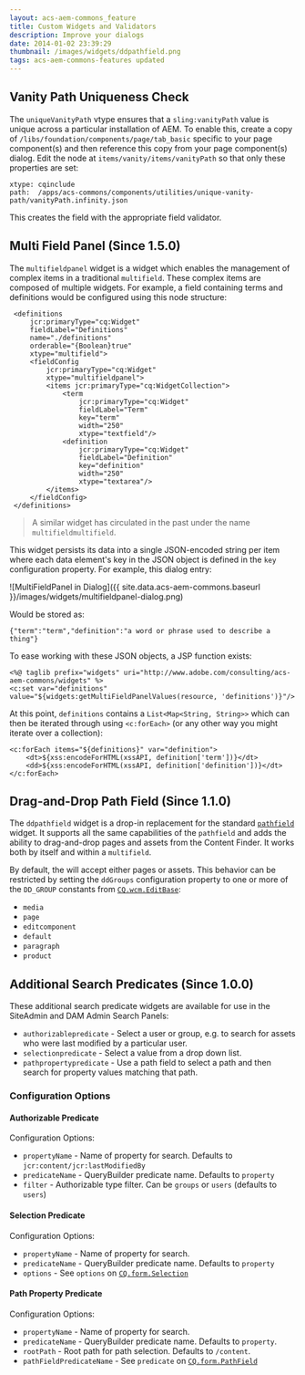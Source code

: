 ```yaml
---
layout: acs-aem-commons_feature
title: Custom Widgets and Validators
description: Improve your dialogs
date: 2014-01-02 23:39:29
thumbnail: /images/widgets/ddpathfield.png
tags: acs-aem-commons-features updated
---
```


## Vanity Path Uniqueness Check

The `uniqueVanityPath` vtype ensures that a `sling:vanityPath` value is unique across a particular installation of AEM. To enable this, create a copy of `/libs/foundation/components/page/tab_basic` specific to your page component(s) and then reference this copy from your page component(s) dialog. Edit the node at `items/vanity/items/vanityPath` so that only these properties are set:

    xtype: cqinclude
    path:  /apps/acs-commons/components/utilities/unique-vanity-path/vanityPath.infinity.json

This creates the field with the appropriate field validator.

## Multi Field Panel (Since 1.5.0)

The `multifieldpanel` widget is a widget which enables the management of complex items in a traditional `multifield`. These complex items are composed of multiple widgets. For example, a field containing terms and definitions would be configured using this node structure:

     <definitions
         jcr:primaryType="cq:Widget"
         fieldLabel="Definitions"
         name="./definitions"
         orderable="{Boolean}true"
         xtype="multifield">
         <fieldConfig
             jcr:primaryType="cq:Widget"
             xtype="multifieldpanel">
             <items jcr:primaryType="cq:WidgetCollection">
                 <term
                     jcr:primaryType="cq:Widget"
                     fieldLabel="Term"
                     key="term"
                     width="250"
                     xtype="textfield"/>
                 <definition
                     jcr:primaryType="cq:Widget"
                     fieldLabel="Definition"
                     key="definition"
                     width="250"
                     xtype="textarea"/>
             </items>
         </fieldConfig>
     </definitions>

> A similar widget has circulated in the past under the name `multifieldmultifield`.

This widget persists its data into a single JSON-encoded string per item where each data element's key in the JSON object is defined in the `key` configuration property. For example, this dialog entry:

![MultiFieldPanel in Dialog]({{ site.data.acs-aem-commons.baseurl }}/images/widgets/multifieldpanel-dialog.png)

Would be stored as:

    {"term":"term","definition":"a word or phrase used to describe a thing"}

To ease working with these JSON objects, a JSP function exists:

    <%@ taglib prefix="widgets" uri="http://www.adobe.com/consulting/acs-aem-commons/widgets" %>
    <c:set var="definitions" value="${widgets:getMultiFieldPanelValues(resource, 'definitions')}"/>
    
At this point, `definitions` contains a `List<Map<String, String>>` which can then be iterated through using `<c:forEach>` (or any other way you might iterate over a collection):

	<c:forEach items="${definitions}" var="definition">
	    <dt>${xss:encodeForHTML(xssAPI, definition['term'])}</dt>
	    <dd>${xss:encodeForHTML(xssAPI, definition['definition'])}</dt>
	</c:forEach>

## Drag-and-Drop Path Field (Since 1.1.0)

The `ddpathfield` widget is a drop-in replacement for the standard [`pathfield`](http://dev.day.com/docs/en/cq/current/widgets-api/index.html?class=CQ.form.PathField) widget. It supports all the same capabilities of the `pathfield` and adds the ability to drag-and-drop pages and assets from the Content Finder. It works both by itself and within a `multifield`.

By default, the will accept either pages or assets. This behavior can be restricted by setting the `ddGroups` configuration property to one or more of the `DD_GROUP` constants from [`CQ.wcm.EditBase`](http://dev.day.com/docs/en/cq/current/widgets-api/index.html?class=CQ.wcm.EditBase):

* `media`
* `page`
* `editcomponent`
* `default`
* `paragraph`
* `product`

## Additional Search Predicates (Since 1.0.0)

These additional search predicate widgets are available for use in the SiteAdmin and DAM Admin Search Panels:

* `authorizablepredicate` - Select a user or group, e.g. to search for assets who were last modified by a particular user.
* `selectionpredicate` - Select a value from a drop down list.
* `pathpropertypredicate` - Use a path field to select a path and then search for property values matching that path.

### Configuration Options

#### Authorizable Predicate

Configuration Options:

* `propertyName` - Name of property for search. Defaults to `jcr:content/jcr:lastModifiedBy`
* `predicateName` - QueryBuilder predicate name. Defaults to `property`
* `filter` - Authorizable type filter. Can be `groups` or `users` (defaults to `users`)

#### Selection Predicate

Configuration Options:

* `propertyName` - Name of property for search.
* `predicateName` - QueryBuilder predicate name. Defaults to `property`
* `options` - See `options` on [`CQ.form.Selection`](http://dev.day.com/docs/en/cq/current/widgets-api/?class=CQ.form.Selection)

#### Path Property Predicate

Configuration Options:


* `propertyName` - Name of property for search.
* `predicateName` - QueryBuilder predicate name. Defaults to `property`.
* `rootPath` - Root path for path selection. Defaults to `/content`.
* `pathFieldPredicateName` - See `predicate` on [`CQ.form.PathField`](http://dev.day.com/docs/en/cq/current/widgets-api/?class=CQ.form.PathField)

